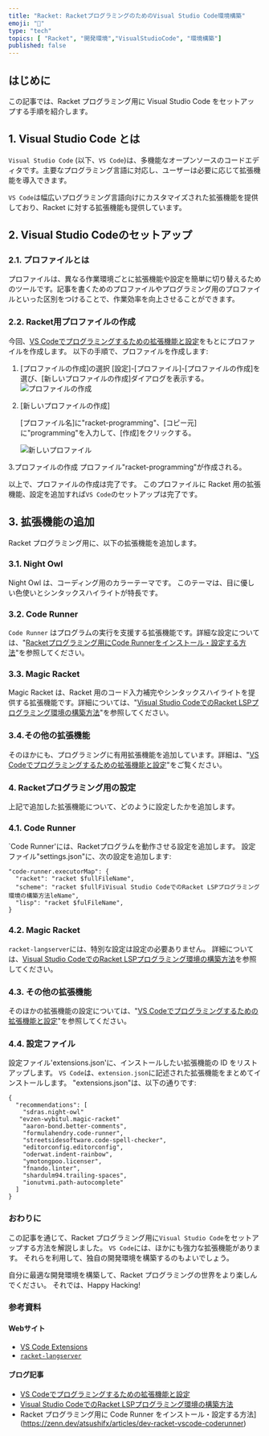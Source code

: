 ```yaml
---
title: "Racket: RacketプログラミングのためのVisual Studio Code環境構築"
emoji: "🎾"
type: "tech"
topics: [ "Racket", "開発環境","VisualStudioCode", "環境構築"]
published: false
---
```


## はじめに

この記事では、Racket プログラミング用に Visual Studio Code をセットアップする手順を紹介します。

## 1.  Visual Studio Code とは

`Visual Studio Code` (以下、`VS Code`)は、多機能なオープンソースのコードエディタです。主要なプログラミング言語に対応し、ユーザーは必要に応じて拡張機能を導入できます。

`VS Code`は幅広いプログラミング言語向けにカスタマイズされた拡張機能を提供しており、Racket に対する拡張機能も提供しています。

## 2. Visual Studio Codeのセットアップ

### 2.1. プロファイルとは

プロファイルは、異なる作業環境ごとに拡張機能や設定を簡単に切り替えるためのツールです。記事を書くためのプロファイルやプログラミング用のプロファイルといった区別をつけることで、作業効率を向上させることができます。

### 2.2. Racket用プロファイルの作成

今回、[VS Codeでプログラミングするための拡張機能と設定](dev-vscode-progenv)をもとにプロファイルを作成します。
以下の手順で、プロファイルを作成します:

1. \[プロファイルの作成\]の選択
    \[設定\]-\[プロファイル\]-\[プロファイルの作成\]を選び、\[新しいプロファイルの作成\]ダイアログを表示する。
    ![プロファイルの作成]( https://i.imgur.com/o1nuJFp.png)

2. \[新しいプロファイルの作成\]
    <!-- textlint-disable -->
    \[プロファイル名\]に"racket-programming"、\[コピー元\]に"programming"を入力して、\[作成\]をクリックする。
    <!-- textlint-enable --->
     ![新しいプロファイル](https://i.imgur.com/vHqth5k.png)

3.プロファイルの作成
    プロファイル"racket-programming"が作成される。

以上で、プロファイルの作成は完了です。
このプロファイルに Racket 用の拡張機能、設定を追加すれば`VS Code`のセットアップは完了です。

## 3. 拡張機能の追加

Racket プログラミング用に、以下の拡張機能を追加します。

### 3.1. Night Owl

Night Owl は、コーディング用のカラーテーマです。
このテーマは、目に優しい色使いとシンタックスハイライトが特長です。

### 3.2. Code Runner

`Code Runner` はプログラムの実行を支援する拡張機能です。詳細な設定については、"[Racketプログラミング用にCode Runnerをインストール・設定する方法](dev-racket-vscode-coderunner)"を参照してください。

### 3.3. Magic Racket

Magic Racket は、Racket 用のコード入力補完やシンタックスハイライトを提供する拡張機能です。詳細については、"[Visual Studio CodeでのRacket LSPプログラミング環境の構築方法](/dev-racket-vscode-magicracket)"を参照してください。

### 3.4.その他の拡張機能

そのほかにも、プログラミングに有用拡張機能を追加しています。詳細は、"[VS Codeでプログラミングするための拡張機能と設定](dev-vscode-progenv)"をご覧ください。

### 4. Racketプログラミング用の設定

上記で追加した拡張機能について、どのように設定したかを追加します。

### 4.1. Code Runner

`Code Runner'には、Racketプログラムを動作させる設定を追加します。
設定ファイル"settings.json"に、次の設定を追加します:

```json: settings.json
"code-runner.executorMap": {
  "racket": "racket $fullFileName",
  "scheme": "racket $fullFiVisual Studio CodeでのRacket LSPプログラミング環境の構築方法leName",
  "lisp": "racket $fulFileName",
}
```

### 4.2. Magic Racket

`racket-langserver`には、特別な設定は設定の必要ありません。
詳細については、[Visual Studio CodeでのRacket LSPプログラミング環境の構築方法](dev-racket-vscode-magicracket)を参照してください。

### 4.3. その他の拡張機能

そのほかの拡張機能の設定については、"[VS Codeでプログラミングするための拡張機能と設定](dev-vscode-progenv)"を参照してください。

### 4.4. 設定ファイル

設定ファイル'extensions.json'に、インストールしたい拡張機能の ID をリストアップします。
`VS Code`は、`extension.json`に記述された拡張機能をまとめてインストールします。
"extensions.json"は、以下の通りです:

``` json: extensions.json
{
  "recommendations": [
    "sdras.night-owl"
   "evzen-wybitul.magic-racket"
    "aaron-bond.better-comments",
    "formulahendry.code-runner",
    "streetsidesoftware.code-spell-checker",
    "editorconfig.editorconfig",
    "oderwat.indent-rainbow",
    "ymotongpoo.licenser",
    "fnando.linter",
    "shardulm94.trailing-spaces",
    "ionutvmi.path-autocomplete"
  ]
}

```

### おわりに

この記事を通じて、Racket プログラミング用に`Visual Studio Code`をセットアップする方法を解説しました。
`VS Code`には、ほかにも強力な拡張機能があります。
それらを利用して、独自の開発環境を構築するのもよいでしょう。

自分に最適な開発環境を構築して、Racket プログラミングの世界をより楽しんでください。
それでは、Happy Hacking!

### 参考資料

#### Webサイト

- [VS Code Extensions](https://marketplace.visualstudio.com/vscode)
- [`racket-langserver`](https://github.com/jeapostrophe/racket-langserver)

#### ブログ記事

- [VS Codeでプログラミングするための拡張機能と設定](https://zenn.dev/atsushifx/articles/dev-vscode-progenv)
- [Visual Studio CodeでのRacket LSPプログラミング環境の構築方法](https://zenn.dev/atsushifx/articles/dev-racket-vscode-magicracket)
- Racket プログラミング用に Code Runner をインストール・設定する方法](<https://zenn.dev/atsushifx/articles/dev-racket-vscode-coderunner>)

